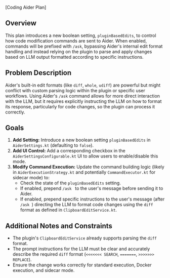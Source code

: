 [Coding Aider Plan]

## Overview
This plan introduces a new boolean setting, `pluginBasedEdits`, to control how code modification commands are sent to Aider. When enabled, commands will be prefixed with `/ask`, bypassing Aider's internal edit format handling and instead relying on the plugin to parse and apply changes based on LLM output formatted according to specific instructions.

## Problem Description
Aider's built-in edit formats (like `diff`, `whole`, `udiff`) are powerful but might conflict with custom parsing logic within the plugin or specific user workflows. Using Aider's `/ask` command allows for more direct interaction with the LLM, but it requires explicitly instructing the LLM on how to format its response, particularly for code changes, so the plugin can process it correctly.

## Goals
1.  **Add Setting:** Introduce a new boolean setting `pluginBasedEdits` in `AiderSettings.kt` (defaulting to `false`).
2.  **Add UI Control:** Add a corresponding checkbox in the `AiderSettingsConfigurable.kt` UI to allow users to enable/disable this mode.
3.  **Modify Command Execution:** Update the command building logic (likely in `AiderExecutionStrategy.kt` and potentially `CommandExecutor.kt` for sidecar mode) to:
    *   Check the state of the `pluginBasedEdits` setting.
    *   If enabled, prepend `/ask ` to the user's message before sending it to Aider.
    *   If enabled, prepend specific instructions to the user's message (after `/ask `) directing the LLM to format code changes using the `diff` format as defined in `ClipboardEditService.kt`.

## Additional Notes and Constraints
*   The plugin's `ClipboardEditService` already supports parsing the `diff` format.
*   The prompt instructions for the LLM must be clear and accurately describe the required `diff` format (`<<<<<<< SEARCH`, `=======`, `>>>>>>> REPLACE`).
*   Ensure the change works correctly for standard execution, Docker execution, and sidecar mode.
